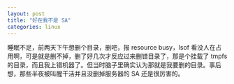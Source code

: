 ```yaml
---
layout: post
title: "好在我不是 SA"
categories: linux
---
```


睡眠不足，前两天下午想删个目录，删吧，报 resource busy，lsof 看没人在占用啊，可是就是删不掉，删了好几次才反应过来删错目录了，那是个挂载了 tmpfs 的目录，而且我上错机器了。但当时脑子里确实认为那就是我要删的目录。事后想，那些半夜被叫醒干活并且没删掉服务器的 SA 还是很厉害的。
